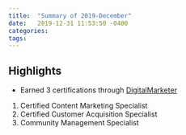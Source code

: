 ```yaml
---
title:  "Summary of 2019-December"
date:   2019-12-31 11:53:50 -0400
categories:
tags:
---
```

## Highlights
- Earned 3 certifications through [DigitalMarketer](https://www.digitalmarketer.com)
1. Certified Content Marketing Specialist
2. Certified Customer Acquisition Specialist
3. Community Management Specialist
